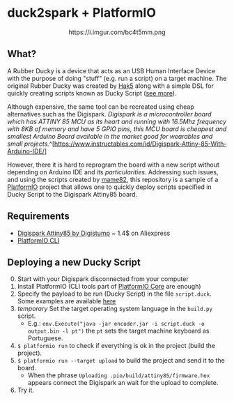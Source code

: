 # duck2spark + PlatformIO

<center>
https://i.imgur.com/bc4t5mm.png
</center>

## What?

A Rubber Ducky is a device that acts as an USB Human Interface Device with the purpose of doing "stuff" (e.g. run a script) on a target machine. The original Rubber Ducky was created by [Hak5](http://www.hak5.org/) along with a simple DSL for quickly creating scripts known as Ducky Script ([see more](https://github.com/hak5darren/USB-Rubber-Ducky/wiki)). 

Although expensive, the same tool can be recreated using cheap alternatives such as the Digispark. *Digispark is a microcontroller board which has ATTINY 85 MCU as its heart and running with 16.5Mhz frequency with 8KB of memory and have 5 GPIO pins, this MCU board is cheapest and smallest Arduino Board available in the market good for wearables and small projects.*^[https://www.instructables.com/id/Digispark-Attiny-85-With-Arduino-IDE/] 

However, there it is hard to reprogram the board with a new script without depending on Arduino IDE and its *particularities*. Addressing such issues, and using the scripts created by [mame82](https://github.com/mame82/duck2spark), this repository is a sample of a [PlatformIO](https://platformio.org) project that allows one to quickly deploy scripts specified in Ducky Script to the Digispark Attiny85 board.

## Requirements

- [Digispark Attiny85 by Digistump](http://digistump.com/products/1) ~ 1.4$ on Aliexpress
- [PlatformIO CLI](https://platformio.org)

## Deploying a new Ducky Script

0. Start with your Digispark disconnected from your computer
1. Install PlatformIO (CLI tools part of [PlatformIO Core](https://platformio.org/install/cli) are enough)
2. Specify the payload to be run (Ducky Script) in the file `script.duck`. Some examples are available [here](https://github.com/hak5darren/USB-Rubber-Ducky/wiki/Payloads)
3. *temporary* Set the target operating system language in the `build.py` script.
    - E.g.: `env.Execute("java -jar encoder.jar -i script.duck -o output.bin -l pt")` the `pt` sets the target machine keyboard as Portuguese. 
4. `$ platformio run` to check if everything is ok in the project (build the project).
5. `$ platformio run --target upload` to build the project and send it to the board.
    - When the phrase `Uploading .pio/build/attiny85/firmware.hex` appears connect the Digispark an wait for the upload to complete.
6. Try it.